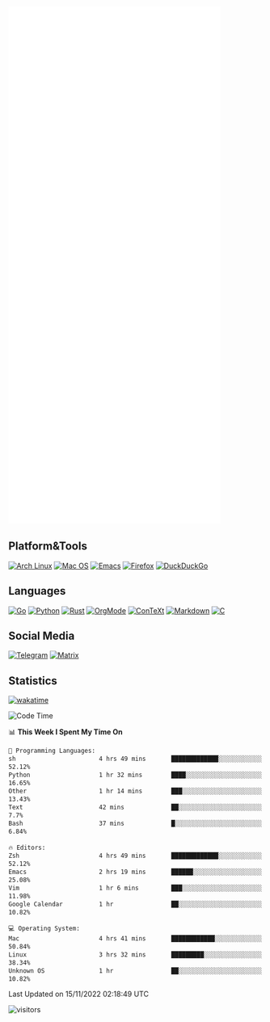 ![Metrics](https://github.com/SteamedFish/SteamedFish/blob/master/github-metrics.svg)

## Platform&Tools

[![Arch Linux](https://img.shields.io/badge/ArchLinux-1793D1?logo=arch-linux&logoColor=fff&style=flat-square)](https://archlinux.org/)
[![Mac OS](https://img.shields.io/badge/MacOS-000000?style=flat-square&logo=macos&logoColor=F0F0F0)](https://www.apple.com/macos/)
[![Emacs](https://img.shields.io/badge/Emacs-%237F5AB6.svg?&style=flat-square&logo=gnu-emacs&logoColor=white)](https://www.gnu.org/software/emacs/)
[![Firefox](https://img.shields.io/badge/Firefox-FF7139?style=flat-square&logo=Firefox-Browser&logoColor=white)](https://firefox.com/)
[![DuckDuckGo](https://img.shields.io/badge/DuckDuckGo-DE5833?style=flat-square&logo=DuckDuckGo&logoColor=white)](https://duckduckgo.com/)

## Languages

[![Go](https://img.shields.io/badge/Golang-%2300ADD8.svg?style=flat-square&logo=go&logoColor=white)](https://golang.org/)
[![Python](https://img.shields.io/badge/Python-3670A0?style=flat-square&logo=python&logoColor=ffdd54)](https://www.python.org/)
[![Rust](https://img.shields.io/badge/Rust-%23000000.svg?style=flat-square&logo=rust&logoColor=white)](https://www.rust-lang.org/)
[![OrgMode](https://img.shields.io/badge/OrgMode-%23000000.svg?style=flat-square&logo=org&logoColor=white)](https://orgmode.org/)
[![ConTeXt](https://img.shields.io/badge/ConTeXt-%23008080.svg?style=flat-square&logo=latex&logoColor=white)](https://contextgarden.net/)
[![Markdown](https://img.shields.io/badge/MarkDown-%23000000.svg?style=flat-square&logo=markdown&logoColor=white)](https://daringfireball.net/projects/markdown/)
[![C](https://img.shields.io/badge/C-%2300599C.svg?style=flat-square&logo=c&logoColor=white)](https://www.iso.org/standard/74528.html)

## Social Media
[![Telegram](https://img.shields.io/badge/SteamedFish-2CA5E0?style=social&logo=telegram&logoColor=white)](https://t.me/SteamedFish)
[![Matrix](https://img.shields.io/badge/SteamedFish-2CA5E0?style=social&logo=matrix&logoColor=black)](https://matrix.to/#/@i:steamedfish.org)

## Statistics
[![wakatime](https://wakatime.com/badge/user/168280d6-fcf2-4b4f-ad3a-dc4612f35b38.svg)](https://wakatime.com/@168280d6-fcf2-4b4f-ad3a-dc4612f35b38)

<!--START_SECTION:waka-->
![Code Time](http://img.shields.io/badge/Code%20Time-2%2C129%20hrs%2057%20mins-blue)

📊 **This Week I Spent My Time On** 

```text
💬 Programming Languages: 
sh                       4 hrs 49 mins       █████████████░░░░░░░░░░░░   52.12% 
Python                   1 hr 32 mins        ████░░░░░░░░░░░░░░░░░░░░░   16.65% 
Other                    1 hr 14 mins        ███░░░░░░░░░░░░░░░░░░░░░░   13.43% 
Text                     42 mins             ██░░░░░░░░░░░░░░░░░░░░░░░   7.7% 
Bash                     37 mins             █░░░░░░░░░░░░░░░░░░░░░░░░   6.84%

🔥 Editors: 
Zsh                      4 hrs 49 mins       █████████████░░░░░░░░░░░░   52.12% 
Emacs                    2 hrs 19 mins       ██████░░░░░░░░░░░░░░░░░░░   25.08% 
Vim                      1 hr 6 mins         ███░░░░░░░░░░░░░░░░░░░░░░   11.98% 
Google Calendar          1 hr                ██░░░░░░░░░░░░░░░░░░░░░░░   10.82%

💻 Operating System: 
Mac                      4 hrs 41 mins       ████████████░░░░░░░░░░░░░   50.84% 
Linux                    3 hrs 32 mins       █████████░░░░░░░░░░░░░░░░   38.34% 
Unknown OS               1 hr                ██░░░░░░░░░░░░░░░░░░░░░░░   10.82%

```


 Last Updated on 15/11/2022 02:18:49 UTC
<!--END_SECTION:waka-->

![visitors](https://visitor-badge.laobi.icu/badge?page_id=SteamedFish.SteamedFish)
